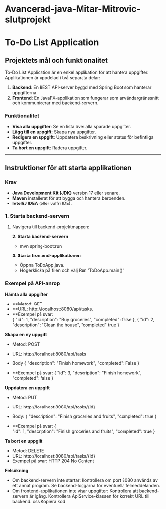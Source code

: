 # Avancerad-java-Mitar-Mitrovic-slutprojekt

# To-Do List Application

## **Projektets mål och funktionalitet**

To-Do List Application är en enkel applikation för att hantera uppgifter. Applikationen är uppdelad i två separata delar:

1. **Backend**: En REST API-server byggd med Spring Boot som hanterar uppgifterna.
2. **Frontend**: En JavaFX-applikation som fungerar som användargränssnitt och kommunicerar med backend-servern.

### **Funktionalitet**
- **Visa alla uppgifter**: Se en lista över alla sparade uppgifter.
- **Lägg till en uppgift**: Skapa nya uppgifter.
- **Redigera en uppgift**: Uppdatera beskrivning eller status för befintliga uppgifter.
- **Ta bort en uppgift**: Radera uppgifter.

---

## **Instruktioner för att starta applikationen**

### **Krav**
- **Java Development Kit (JDK)** version 17 eller senare.
- **Maven** installerat för att bygga och hantera beroenden.
- **IntelliJ IDEA** (eller valfri IDE).

### **1. Starta backend-servern**
1. Navigera till backend-projektmappen:

    **2. Starta backend-servern**
      - mvn spring-boot:run
  
    **3. Starta frontend-applikationen**
      - Öppna ToDoApp.java.
      - Högerklicka på filen och välj Run 'ToDoApp.main()'.
  
 ### **Exempel på API-anrop**

 **Hämta alla uppgifter**
   - **Metod: GET
   - **URL: http://localhost:8080/api/tasks.
   - **Exempel på svar:  
   {
      "id": 1,
      "description": "Buy groceries",
      "completed": false
   },
   {
      "id": 2,
      "description": "Clean the house",
      "completed" true
   }
   
**Skapa en ny uppgift**
   - Metod: POST
   - URL: http://localhost:8080/api/tasks
   - Body
{
   "description": "Finish homework",
   "completed": False
}

- **Exempel på svar:
  {
      "id": 3,
      "description": "Finish homework",
      "completed": false
  }

**Uppdatera en uppgift**
   - Metod: PUT
   - URL: http://localhost:8080/api/tasks/{id}
   - Body:
{
    "description": "Finish groceries and fruits",
      "completed": true
  }

- **Exempel på svar:
{  
   "id": 1,
   "description": "Finish groceries and fruits",
   "completed": true
}

**Ta bort en uppgift**
   - Metod: DELETE
   - URL: http://localhost:8080/api/tasks/{id}
   - Exempel på svar: HTTP 204 No Content

**Felsökning**
   - Om backend-servern inte startar:
Kontrollera om port 8080 används av ett annat program.
Se backend-loggarna för eventuella felmeddelanden.
   - Om frontend-applikationen inte visar uppgifter:
Kontrollera att backend-servern är igång.
Kontrollera ApiService-klassen för korrekt URL till backend.
css
Kopiera kod

